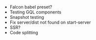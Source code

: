 * Falcon babel preset?
* Testing GQL components
* Snapshot testing
* Fix server/dist not found on start-server
* SSR?
* Code splitting
